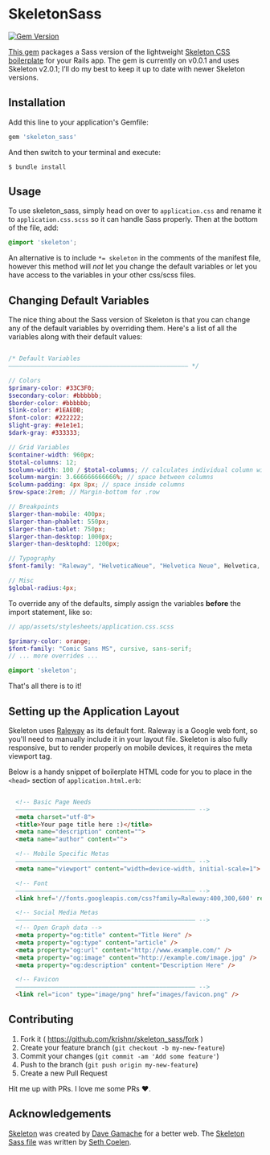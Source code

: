 # SkeletonSass

[![Gem Version](https://badge.fury.io/rb/skeleton_sass.svg)](http://badge.fury.io/rb/skeleton_sass)

[This gem](https://rubygems.org/gems/skeleton_sass) packages a Sass version of the lightweight [Skeleton CSS boilerplate](http://getskeleton.com/) for your Rails app. The gem is currently on v0.0.1 and uses Skeleton v2.0.1; I’ll do my best to keep it up to date with newer Skeleton versions.

## Installation

Add this line to your application's Gemfile:

```ruby
gem 'skeleton_sass'
```

And then switch to your terminal and execute:

    $ bundle install

## Usage
To use skeleton_sass, simply head on over to `application.css` and rename it to `application.css.scss` so it can handle Sass properly. Then at the bottom of the file, add:

```scss
@import 'skeleton';
```

An alternative is to include `*= skeleton` in the comments of the manifest file, however this method will _not_ let you change the default variables or let you have access to the variables in your other css/scss files.

## Changing Default Variables
The nice thing about the Sass version of Skeleton is that you can change any of the default variables by overriding them. Here's a list of all the variables along with their default values:

```scss

/* Default Variables
–––––––––––––––––––––––––––––––––––––––––––––––––– */

// Colors
$primary-color: #33C3F0;
$secondary-color: #bbbbbb;
$border-color: #bbbbbb;
$link-color: #1EAEDB;
$font-color: #222222;
$light-gray: #e1e1e1;
$dark-gray: #333333;

// Grid Variables
$container-width: 960px;
$total-columns: 12;
$column-width: 100 / $total-columns; // calculates individual column width based off of # of columns
$column-margin: 3.666666666666%; // space between columns
$column-padding: 4px 8px; // space inside columns
$row-space:2rem; // Margin-bottom for .row

// Breakpoints
$larger-than-mobile: 400px;
$larger-than-phablet: 550px;
$larger-than-tablet: 750px;
$larger-than-desktop: 1000px;
$larger-than-desktophd: 1200px;

// Typography
$font-family: "Raleway", "HelveticaNeue", "Helvetica Neue", Helvetica, Arial, sans-serif;

// Misc
$global-radius:4px;

```

To override any of the defaults, simply assign the variables **before** the import statement, like so:

```scss
// app/assets/stylesheets/application.css.scss

$primary-color: orange;
$font-family: "Comic Sans MS", cursive, sans-serif;
// ... more overrides ...

@import 'skeleton';

```

That's all there is to it!

## Setting up the Application Layout

Skeleton uses [Raleway](http://www.google.com/fonts/specimen/Raleway) as its default font. Raleway is a Google web font, so you'll need to manually include it in your layout file.
Skeleton is also fully responsive, but to render properly on mobile devices, it requires the meta viewport tag.

Below is a handy snippet of boilerplate HTML code for you to place in the `<head>` section of `application.html.erb`:

```html

  <!-- Basic Page Needs
  –––––––––––––––––––––––––––––––––––––––––––––––––– -->
  <meta charset="utf-8">
  <title>Your page title here :)</title>
  <meta name="description" content="">
  <meta name="author" content="">

  <!-- Mobile Specific Metas
  –––––––––––––––––––––––––––––––––––––––––––––––––– -->
  <meta name="viewport" content="width=device-width, initial-scale=1">

  <!-- Font
  –––––––––––––––––––––––––––––––––––––––––––––––––– -->
  <link href='//fonts.googleapis.com/css?family=Raleway:400,300,600' rel='stylesheet' type='text/css'>

  <!-- Social Media Metas
  –––––––––––––––––––––––––––––––––––––––––––––––––– -->
  <!-- Open Graph data -->
  <meta property="og:title" content="Title Here" />
  <meta property="og:type" content="article" />
  <meta property="og:url" content="http://www.example.com/" />
  <meta property="og:image" content="http://example.com/image.jpg" />
  <meta property="og:description" content="Description Here" />

  <!-- Favicon
  –––––––––––––––––––––––––––––––––––––––––––––––––– -->
  <link rel="icon" type="image/png" href="images/favicon.png" />

```

## Contributing

1. Fork it ( https://github.com/krishnr/skeleton_sass/fork )
2. Create your feature branch (`git checkout -b my-new-feature`)
3. Commit your changes (`git commit -am 'Add some feature'`)
4. Push to the branch (`git push origin my-new-feature`)
5. Create a new Pull Request

Hit me up with PRs. I love me some PRs &hearts;.

## Acknowledgements
[Skeleton](https://github.com/dhg/Skeleton/) was created by [Dave Gamache](https://twitter.com/dhg) for a better web. The [Skeleton Sass file](https://github.com/whatsnewsaes/Skeleton-Sass) was written by [Seth Coelen](https://github.com/whatsnewsaes).